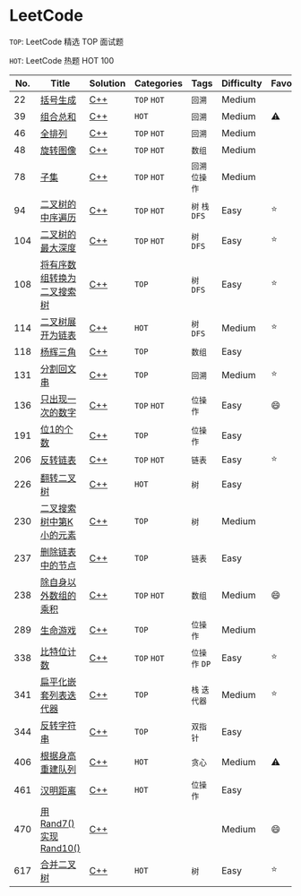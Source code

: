 # LeetCode

`TOP`: LeetCode 精选 TOP 面试题

`HOT`: LeetCode 热题 HOT 100


| No.  | Title            | Solution | Categories | Tags     | Difficulty | Favorite |
| ---- | ---------------- | -------- | -------- | ---------- | --------- | --------- |
| 22 | [括号生成](https://leetcode-cn.com/problems/generate-parentheses/) | [C++](22.括号生成.cpp) | `TOP` `HOT` | `回溯` | Medium |  |
| 39 | [组合总和](https://leetcode-cn.com/problems/combination-sum/) | [C++](39.组合总和.cpp) | `HOT` | `回溯` | Medium | :warning: |
| 46   | [全排列](https://leetcode-cn.com/problems/permutations/) | [C++](46.全排列.cpp) | `TOP` `HOT` | `回溯`          | Medium     |           |
| 48 | [旋转图像](https://leetcode-cn.com/problems/rotate-image/) | [C++](48.旋转图像.cpp) | `TOP` `HOT` | `数组` | Medium | |
| 78   | [子集](https://leetcode-cn.com/problems/subsets/) | [C++](78.子集.cpp) | `TOP` `HOT` | `回溯` `位操作` | Medium     |           |
| 94 | [二叉树的中序遍历](https://leetcode-cn.com/problems/binary-tree-inorder-traversal/) | [C++](94.二叉树的中序遍历.cpp) | `TOP` `HOT` | `树` `栈` `DFS` | Easy | :star: |
| 104 | [二叉树的最大深度](https://leetcode-cn.com/problems/maximum-depth-of-binary-tree/) | [C++](104.二叉树的最大深度.cpp) | `TOP` `HOT` | `树` `DFS` | Easy | :star: |
| 108 | [将有序数组转换为二叉搜索树](https://leetcode-cn.com/problems/convert-sorted-array-to-binary-search-tree/) | [C++](108.将有序数组转换为二叉搜索树.cpp) | `TOP` | `树` `DFS` | Easy | :star: |
| 114 | [二叉树展开为链表](https://leetcode-cn.com/problems/flatten-binary-tree-to-linked-list/) | [C++](114.二叉树展开为链表.cpp) | `HOT` | `树` `DFS` | Medium | :star: |
| 118 | [杨辉三角](https://leetcode-cn.com/problems/pascals-triangle/) | [C++](118.杨辉三角.cpp) | `TOP` | `数组` | Easy | |
| 131 | [分割回文串](https://leetcode-cn.com/problems/palindrome-partitioning/) | [C++](131.分割回文串.cpp) | `TOP` | `回溯` | Medium | :star: |
| 136 | [只出现一次的数字](https://leetcode-cn.com/problems/single-number/description/) | [C++](136.只出现一次的数字.cpp) | `TOP` `HOT` | `位操作` | Easy | :smile: |
| 191 | [位1的个数](https://leetcode-cn.com/problems/number-of-1-bits/) | [C++](191.位-1-的个数.cpp) | `TOP` | `位操作` | Easy | |
| 206 | [反转链表](https://leetcode-cn.com/problems/reverse-linked-list/) | [C++](206.反转链表.cpp) | `TOP` `HOT` | `链表` | Easy | :star: |
| 226 | [翻转二叉树](https://leetcode-cn.com/problems/invert-binary-tree/) | [C++](226.翻转二叉树.cpp) | `HOT` | `树` | Easy | |
| 230 | [二叉搜索树中第K小的元素](https://leetcode-cn.com/problems/kth-smallest-element-in-a-bst/) | [C++](230.二叉搜索树中第K小的元素.cpp) | `TOP` | `树` | Medium | |
| 237  | [删除链表中的节点](https://leetcode-cn.com/problems/delete-node-in-a-linked-list/) | [C++](237.删除链表中的节点.cpp) | `TOP` | `链表`          | Easy       |           |
| 238 | [除自身以外数组的乘积](https://leetcode-cn.com/problems/product-of-array-except-self/description/) | [C++](238.除自身以外数组的乘积.cpp) | `TOP` `HOT` | `数组` | Medium | :smile: |
| 289 | [生命游戏](https://leetcode-cn.com/problems/game-of-life/) | [C++](289.生命游戏.cpp) | `TOP` | `位操作` | Medium | |
| 338 | [比特位计数](https://leetcode-cn.com/problems/counting-bits/) | [C++](338.比特位计数.cpp) | `TOP` `HOT` | `位操作` `DP` | Easy | :star: |
| 341 | [扁平化嵌套列表迭代器](https://leetcode-cn.com/problems/flatten-nested-list-iterator/) | [C++](341.扁平化嵌套列表迭代器.cpp) | `TOP` | `栈` `迭代器` | Medium | :star: |
| 344 | [反转字符串](https://leetcode-cn.com/problems/reverse-string/) | [C++](344.反转字符串.cpp) | `TOP` | `双指针` | Easy | |
| 406 | [根据身高重建队列](https://leetcode-cn.com/problems/queue-reconstruction-by-height/) | [C++](406.根据身高重建队列.cpp) | `HOT` | `贪心` | Medium | :warning: |
| 461 | [汉明距离](https://leetcode-cn.com/problems/hamming-distance/) | [C++](461.汉明距离.cpp) | `HOT` | `位操作` | Easy | |
| 470 | [用 Rand7() 实现 Rand10()](https://leetcode-cn.com/problems/implement-rand10-using-rand7/) | [C++](470.用-rand-7-实现-rand-10.cpp) |  |  | Medium | :smile: |
| 617 | [合并二叉树](https://leetcode-cn.com/problems/merge-two-binary-trees/) | [C++](617.合并二叉树.cpp) | `HOT` | `树` | Easy | :star: |



